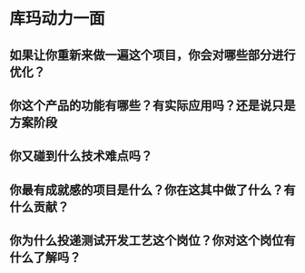 # 库玛动力一面

## 如果让你重新来做一遍这个项目，你会对哪些部分进行优化？

## 你这个产品的功能有哪些？有实际应用吗？还是说只是方案阶段

## 你又碰到什么技术难点吗？

## 你最有成就感的项目是什么？你在这其中做了什么？有什么贡献？

## 你为什么投递测试开发工艺这个岗位？你对这个岗位有什么了解吗？
